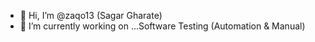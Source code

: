 - 👋 Hi, I’m @zaqo13 (Sagar Gharate)
- 🔭 I’m currently working on ...Software Testing (Automation & Manual)


<!---
zaqo13/zaqo13
--->
